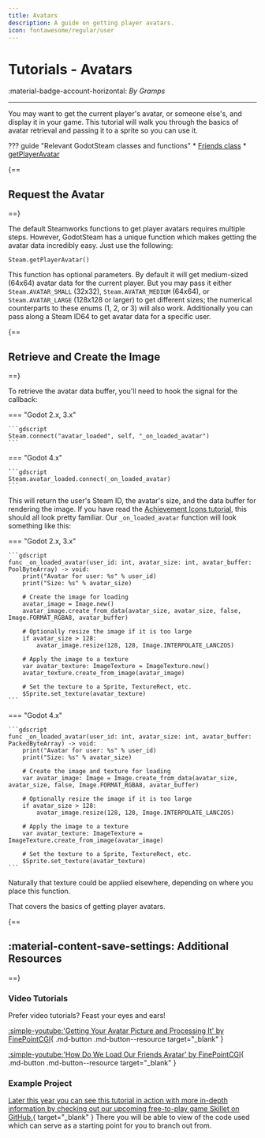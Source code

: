 ```yaml
---
title: Avatars
description: A guide on getting player avatars.
icon: fontawesome/regular/user
---
```


# Tutorials - Avatars
:material-badge-account-horizontal: _By Gramps_

---

You may want to get the current player's avatar, or someone else's, and display it in your game. This tutorial will walk you through the basics of avatar retrieval and passing it to a sprite so you can use it.

??? guide "Relevant GodotSteam classes and functions"
	* [Friends class](../classes/friends.md)
		* [getPlayerAvatar](../classes/friends.md#getplayeravatar)

{==
## Request the Avatar
==}

The default Steamworks functions to get player avatars requires multiple steps. However, GodotSteam has a unique function which makes getting the avatar data incredibly easy. Just use the following:

````gdscript
Steam.getPlayerAvatar()
````

This function has optional parameters. By default it will get medium-sized (64x64) avatar data for the current player. But you may pass it either `Steam.AVATAR_SMALL` (32x32), `Steam.AVATAR_MEDIUM` (64x64), or `Steam.AVATAR_LARGE` (128x128 or larger) to get different sizes; the numerical counterparts to these enums (1, 2, or 3) will also work. Additionally you can pass along a Steam ID64 to get avatar data for a specific user.

{==
## Retrieve and Create the Image
==}

To retrieve the avatar data buffer, you'll need to hook the signal for the callback:

=== "Godot 2.x, 3.x"

	```gdscript
	Steam.connect("avatar_loaded", self, "_on_loaded_avatar")
	```

=== "Godot 4.x"

	```gdscript
	Steam.avatar_loaded.connect(_on_loaded_avatar)
	```

This will return the user's Steam ID, the avatar's size, and the data buffer for rendering the image. If you have read the [Achievement Icons tutorial](achievement_icons.md), this should all look pretty familiar. Our `_on_loaded_avatar` function will look something like this:

=== "Godot 2.x, 3.x"

	```gdscript
	func _on_loaded_avatar(user_id: int, avatar_size: int, avatar_buffer: PoolByteArray) -> void:
		print("Avatar for user: %s" % user_id)
		print("Size: %s" % avatar_size)

		# Create the image for loading
		avatar_image = Image.new()
		avatar_image.create_from_data(avatar_size, avatar_size, false, Image.FORMAT_RGBA8, avatar_buffer)
		
		# Optionally resize the image if it is too large
		if avatar_size > 128:
			avatar_image.resize(128, 128, Image.INTERPOLATE_LANCZOS)

		# Apply the image to a texture
		var avatar_texture: ImageTexture = ImageTexture.new()
		avatar_texture.create_from_image(avatar_image)

		# Set the texture to a Sprite, TextureRect, etc.
		$Sprite.set_texture(avatar_texture)
	```

=== "Godot 4.x"

	```gdscript
	func _on_loaded_avatar(user_id: int, avatar_size: int, avatar_buffer: PackedByteArray) -> void:
		print("Avatar for user: %s" % user_id)
		print("Size: %s" % avatar_size)

		# Create the image and texture for loading
		var avatar_image: Image = Image.create_from_data(avatar_size, avatar_size, false, Image.FORMAT_RGBA8, avatar_buffer)

		# Optionally resize the image if it is too large
		if avatar_size > 128:
			avatar_image.resize(128, 128, Image.INTERPOLATE_LANCZOS)

		# Apply the image to a texture
		var avatar_texture: ImageTexture = ImageTexture.create_from_image(avatar_image)

		# Set the texture to a Sprite, TextureRect, etc.
		$Sprite.set_texture(avatar_texture)
	```

Naturally that texture could be applied elsewhere, depending on where you place this function.

That covers the basics of getting player avatars.

{==
## :material-content-save-settings: Additional Resources
==}

### Video Tutorials

Prefer video tutorials? Feast your eyes and ears!

[:simple-youtube:'Getting Your Avatar Picture and Processing It' by FinePointCGI](https://www.youtube.com/watch?v=VCwNxfYZ8Cw&t=731s){ .md-button .md-button--resource target="\_blank" }

[:simple-youtube:'How Do We Load Our Friends Avatar' by FinePointCGI](https://www.youtube.com/watch?v=VCwNxfYZ8Cw&t=6301s){ .md-button .md-button--resource target="\_blank" }

### Example Project

[Later this year you can see this tutorial in action with more in-depth information by checking out our upcoming free-to-play game Skillet on GitHub.](https://github.com/GodotSteam/Skillet){ target="\_blank" } There you will be able to view of the code used which can serve as a starting point for you to branch out from.